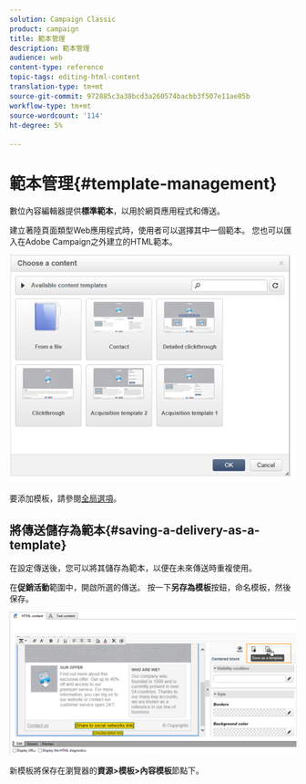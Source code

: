 ```yaml
---
solution: Campaign Classic
product: campaign
title: 範本管理
description: 範本管理
audience: web
content-type: reference
topic-tags: editing-html-content
translation-type: tm+mt
source-git-commit: 972885c3a38bcd3a260574bacbb3f507e11ae05b
workflow-type: tm+mt
source-wordcount: '114'
ht-degree: 5%

---
```



# 範本管理{#template-management}

數位內容編輯器提供&#x200B;**標準範本**，以用於網頁應用程式和傳送。

建立著陸頁面類型Web應用程式時，使用者可以選擇其中一個範本。 您也可以匯入在Adobe Campaign之外建立的HTML範本。

![](assets/dce_popup_templatechoice.png)

要添加模板，請參閱[全局選項](../../web/using/content-editor-interface.md#global-options)。

## 將傳送儲存為範本{#saving-a-delivery-as-a-template}

在設定傳送後，您可以將其儲存為範本，以便在未來傳送時重複使用。

在&#x200B;**促銷活動**&#x200B;範圍中，開啟所選的傳送。 按一下&#x200B;**另存為模板**&#x200B;按鈕，命名模板，然後保存。

![](assets/dce_save_model.png)

新模板將保存在瀏覽器的&#x200B;**資源>模板>內容模板**&#x200B;節點下。
